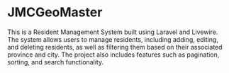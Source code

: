 # JMCGeoMaster
This is a Resident Management System built using Laravel and Livewire. The system allows users to manage residents, including adding, editing, and deleting residents, as well as filtering them based on their associated province and city. The project also includes features such as pagination, sorting, and search functionality.
